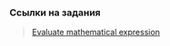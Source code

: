 ### Ссылки на задания
> [Evaluate mathematical expression](https://www.codewars.com/kata/52a78825cdfc2cfc87000005) 
